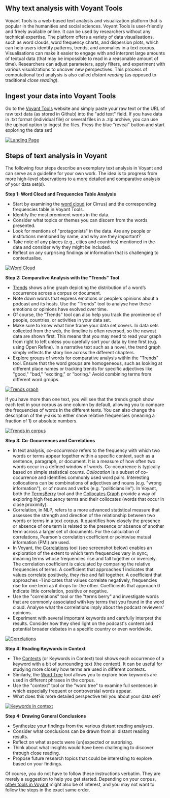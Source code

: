 ## Why text analysis with Voyant Tools

Voyant Tools is a web-based text analysis and visualization platform that is popular in the humanities and social sciences. Voyant Tools is user-friendly and freely available online. It can be used by researchers without any technical expertise. The platform offers a variety of data visualisations, such as word clouds, word frequency charts, and dispersion plots, which can help users identify patterns, trends, and anomalies in a text corpus. Visualisations can make it easier to engage with and interpret large amounts of textual data (that may be impossible to read in a reasonable amount of time). Researchers can adjust parameters, apply filters, and experiment with various visualizations to uncover new perspectives. This process of computational text analysis is also called *distant reading* (as opposed to traditional *close reading*).

## Ingest your data into Voyant Tools

Go to the [Voyant Tools](https://voyant-tools.org/) website and simply paste your raw text or the URL of raw text data (as stored in Github) into the "add text" field. If you have data in .txt format (individual file) or several files in a .zip archive, you can use the upload option to ingest the files. Press the blue "reveal" button and start exploring the data set!

[![Landing Page](../screenshots_distant_reading/Voyant_landing_page.png)](https://github.com/MonikaBarget/distant-reading/tree/main/screenshots_distant_reading/Voyant_landing_page.png)

## Steps of text analysis in Voyant

The following four steps describe an exemplary text analysis in Voyant and can serve as a guideline for your own work. The idea is to progress from more high-level observations to a more detailed and comparative analysis of your data set(s).

**Step 1: Word Cloud and Frequencies Table Analysis**

- Start by examining the [word cloud](https://voyant-tools.org/docs/#!/guide/cirrus) (or Cirrus) and the corresponding frequencies table in Voyant Tools.
- Identify the most prominent words in the data.
- Consider what topics or themes you can discern from the words presented.
- Look for mentions of "protagonists" in the data. Are any people or institutions mentioned by name, and why are they important?
- Take note of any places (e.g., cities and countries) mentioned in the data and consider why they might be included.
- Reflect on any surprising findings or information that is challenging to contextualise.

[![Word Cloud](../screenshots_distant_reading/Voyant_word_cloud.png)](https://github.com/MonikaBarget/distant-reading/tree/main/screenshots_distant_reading/Voyant_word_cloud.png)

**Step 2: Comparative Analysis with the "Trends" Tool**

- [Trends](https://voyant-tools.org/docs/#!/guide/trends) shows a line graph depicting the distribution of a word’s occurrence across a corpus or document.
- Note down words that express emotions or people's opinions about a podcast and its hosts. Use the "Trends" tool to analyse how these emotions or opinions have evolved over time.
- Of course, the "Trends" tool can also help you track the prominence of people, countries, or activities in your data set.
- Make sure to know what time frame your data set covers. In data sets collected from the web, the timeline is often reversed, so the newest data are shown first. This means that you may need to read your graph from right to left unless you carefully sort your data by time first (e.g. using Open Refine). In a narrative text such as a novel, the trend graph simply reflects the story line across the different chapters.
- Explore groups of words for comparative analysis within the "Trends" tool. Ensure that the word groups are homogeneous, such as looking at different place names or tracking trends for specific adjectives like "good," "bad," "exciting," or "boring." Avoid combining terms from different word groups.

[![Trends graph](../screenshots_distant_reading/Voyant_trends_graph_COUNTRIES.png)](https://github.com/MonikaBarget/distant-reading/tree/main/screenshots_distant_reading/Voyant_trends_graph_COUNTRIES.png)

If you have more than one text, you will see that the trends graph show each text in your corpus as one column by default, allowing you to compare the frequencies of words in the different texts. You can also change the description of the y-axis to either show relative frequencies (meaning a fraction of 1) or absolute numbers.

[![Trends in corpus](../screenshots_distant_reading/Voyant_trend-in-corpus.png)](https://github.com/MonikaBarget/distant-reading/tree/main/screenshots_distant_reading/Voyant_trend-in-corpus.png)

**Step 3: Co-Occurrences and Correlations**

- In text analysis, *co-occurrence* refers to the frequency with which two words or terms appear together within a specific context, such as a sentence, paragraph, or document. It is a measure of how often two words occur in a defined window of words. Co-occurrence is typically based on simple statistical counts. *Collocation* is a subset of co-occurrence and identifies commonly used word pairs. Interesting collocations can be combinations of adjectives and nouns (e.g. "wrong information"), or of nouns and verbs (e.g. "politicians lie"). In Voyant, both the [TermsBerry](https://voyant-tools.org/docs/#!/guide/termsberry) tool and the [Collocates Graph](https://voyant-tools.org/docs/#!/guide/collocatesgraph) provide a way of exploring high frequency terms and their collocates (words that occur in close proximity).
- Correlation, in NLP, refers to a more advanced statistical measure that assesses the strength and direction of the relationship between two words or terms in a text corpus. It quantifies how closely the presence or absence of one term is related to the presence or absence of another term across a larger set of documents. For the calculation of correlations, Pearson's correlation coefficient or pointwise mutual information (PMI) are used.
- In Voyant, the [Correlations](https://voyant-tools.org/docs/#!/guide/correlations) tool (see screenshot below) enables an exploration of the extent to which term frequencies vary in sync, meaning terms whose frequencies rise and fall together or inversely. The correlation coefficient is calculated by comparing the relative frequencies of terms. A coefficient that approaches 1 indicates that values correlate positively, they rise and fall together. A coefficient that approaches -1 indicates that values correlate negatively, frequencies rise for one term as it drops for the other. Coefficients that approach 0 indicate little correlation, positive or negative.
- Use the "correlations" tool or the "terms berry" and investigate words that are commonly associated with key terms that you found in the word cloud. Analyse what the correlations imply about the podcast reviewers' opinions.
- Experiment with several important keywords and carefully interpret the results. Consider how they shed light on the podcast's content and potential broader debates in a specific country or even worldwide.

[![Correlations](../screenshots_distant_reading/Voyant_correlations.png)](https://github.com/MonikaBarget/distant-reading/tree/main/screenshots_distant_reading/Voyant_correlations.png)

**Step 4: Reading Keywords in Context**

- The [Contexts](https://voyant-tools.org/docs/#!/guide/contexts) (or Keywords in Context) tool shows each occurrence of a keyword with a bit of surrounding text (the context). It can be useful for studying more closely how terms are used in different contexts.
- Similarly, the [Word Tree](https://voyant-tools.org/docs/#!/guide/wordtree) tool allows you to explore how keywords are used in different phrases in the corpus.
- Use the "context" tool or the "word tree" to examine full sentences in which especially frequent or controversial words appear.
- What does this more detailed perspective tell you about your data set?

[![Keywords in context](../screenshots_distant_reading/Voyant_keywords_in_context.png)](https://github.com/MonikaBarget/distant-reading/tree/main/screenshots_distant_reading/Voyant_keywords_in_context.png)

**Step 4: Drawing General Conclusions**

- Synthesize your findings from the various distant reading analyses.
- Consider what conclusions can be drawn from all distant reading results.
- Reflect on what aspects were (un)expected or surprising.
- Think about what insights would have been challenging to discover through close reading.
- Propose future research topics that could be interesting to explore based on your findings.

Of course, you do not have to follow these instructions verbatim. They are merely a suggestion to help you get started. Depending on your corpus, [other tools in Voyant](https://voyant-tools.org/docs/#!/guide/) might also be of interest, and you may not want to follow the steps in the exact same order.
